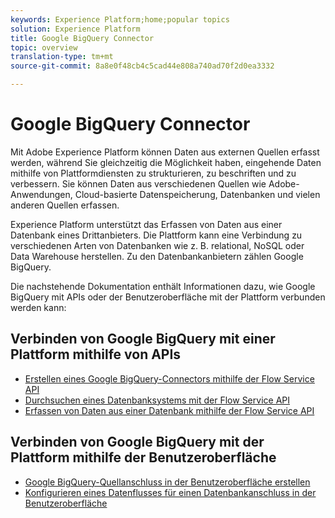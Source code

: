 ```yaml
---
keywords: Experience Platform;home;popular topics
solution: Experience Platform
title: Google BigQuery Connector
topic: overview
translation-type: tm+mt
source-git-commit: 8a8e0f48cb4c5cad44e808a740ad70f2d0ea3332

---
```



# Google BigQuery Connector

Mit Adobe Experience Platform können Daten aus externen Quellen erfasst werden, während Sie gleichzeitig die Möglichkeit haben, eingehende Daten mithilfe von Plattformdiensten zu strukturieren, zu beschriften und zu verbessern. Sie können Daten aus verschiedenen Quellen wie Adobe-Anwendungen, Cloud-basierte Datenspeicherung, Datenbanken und vielen anderen Quellen erfassen.

Experience Platform unterstützt das Erfassen von Daten aus einer Datenbank eines Drittanbieters. Die Plattform kann eine Verbindung zu verschiedenen Arten von Datenbanken wie z. B. relational, NoSQL oder Data Warehouse herstellen. Zu den Datenbankanbietern zählen Google BigQuery.

Die nachstehende Dokumentation enthält Informationen dazu, wie Google BigQuery mit APIs oder der Benutzeroberfläche mit der Plattform verbunden werden kann:

## Verbinden von Google BigQuery mit einer Plattform mithilfe von APIs

- [Erstellen eines Google BigQuery-Connectors mithilfe der Flow Service API](../../tutorials/api/create/databases/bigquery.md)
- [Durchsuchen eines Datenbanksystems mit der Flow Service API](../../tutorials/api/explore/database-nosql.md)
- [Erfassen von Daten aus einer Datenbank mithilfe der Flow Service API](../../tutorials/api/collect/database-nosql.md)

## Verbinden von Google BigQuery mit der Plattform mithilfe der Benutzeroberfläche

- [Google BigQuery-Quellanschluss in der Benutzeroberfläche erstellen](../../tutorials/ui/create/databases/bigquery.md)
- [Konfigurieren eines Datenflusses für einen Datenbankanschluss in der Benutzeroberfläche](../../tutorials/ui/dataflow/databases.md)